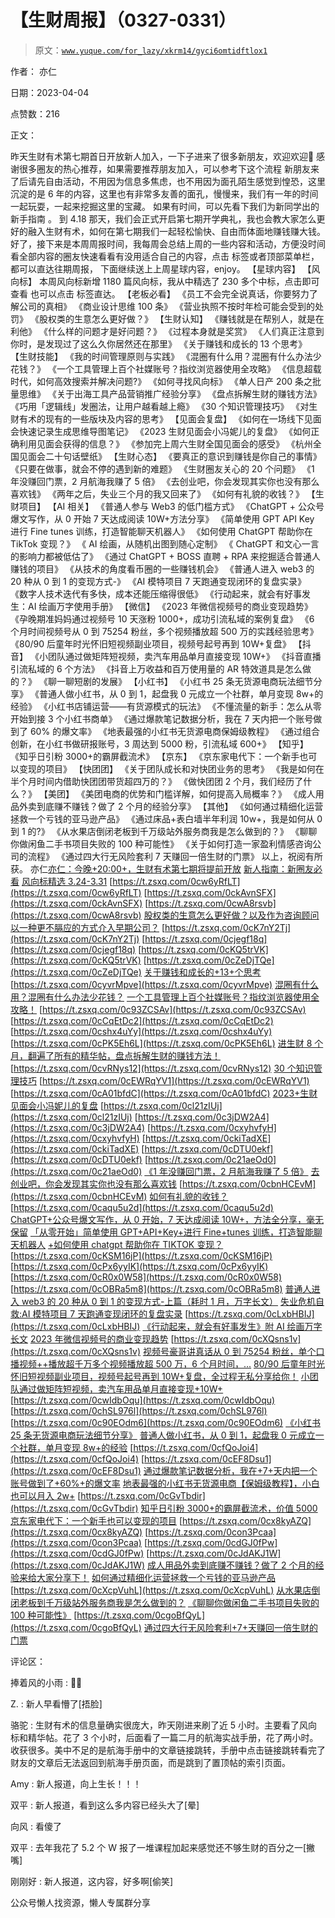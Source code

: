 # 【生财周报】（0327-0331）

> 原文：[`www.yuque.com/for_lazy/xkrm14/gyci6omtidftlox1`](https://www.yuque.com/for_lazy/xkrm14/gyci6omtidftlox1)



作者： 亦仁



日期：2023-04-04



点赞数：216

<ne-hole id="u307fa546" data-lake-id="u307fa546">

正文：



昨天生财有术第七期首日开放新人加入，一下子进来了很多新朋友，欢迎欢迎👏 感谢很多圈友的热心推荐，如果需要推荐朋友加入，可以参考下这个流程 新朋友来了后请先自由活动，不用因为信息多焦虑，也不用因为面孔陌生感觉到惶恐，这里沉淀的是 6 年的内容，这里也有非常多友善的面孔，慢慢来，我们有一年的时间一起玩耍，一起来挖掘这里的宝藏。 如果有时间，可以先看下我们为新同学出的新手指南 。 到 4.18 那天，我们会正式开启第七期开学典礼，我也会教大家怎么更好的融入生财有术，如何在第七期我们一起轻松愉快、自由而体面地赚钱赚大钱。 好了，接下来是本周周报时间，我每周会总结上周的一些内容和活动，方便没时间看全部内容的圈友快速看看有没用适合自己的内容，点击 标签或者顶部菜单栏，都可以直达往期周报， 下面继续送上上周星球内容，enjoy。 【星球内容】 【风向标】 本周风向标新增 1180 篇风向标，我从中精选了 230 多个中标，点击即可查看 也可以点击 标签直达。 【老板必看】 《员工不会完全说真话，你要努力了解公司的真相》 《商业设计思维 100 条》 《营业执照不按时年检可能会受到的处罚》 《股权类的生意怎么更好做？》 【生财认知】 《赚钱就是在帮别人，就是在利他》 《什么样的问题才是好问题？》 《过程本身就是奖赏》 《人们真正注意到你时，是发现过了这么久你居然还在那里》 《关于赚钱和成长的 13 个思考》 【生财技能】 《我的时间管理原则与实践》 《混圈有什么用？混圈有什么办法少花钱？》 《一个工具管理上百个社媒账号？指纹浏览器使用全攻略》 《信息超载时代，如何高效搜索并解决问题?》 《如何寻找风向标》 《单人日产 200 条之批量思维》 《关于出海工具产品营销推广经验分享》 《盘点拆解生财的赚钱方法》 《巧用「逻辑线」发圈法，让用户越看越上瘾》 《30 个知识管理技巧》 《对生财有术的现有的一些版块及内容的思考》 【见面会复盘】 《如何在一场线下见面会快速记录生成思维导图笔记》 《2023 生财见面会小冯妮儿的复盘》 《如何正确利用见面会获得的信息？》 《参加完上周六生财全国见面会的感受》 《杭州全国见面会二十句话壁纸》 【生财心态】 《要真正的意识到赚钱是你自己的事情》 《只要在做事，就会不停的遇到新的难题》 《生财圈友关心的 20 个问题》 《1 年没赚回门票，2 月航海我赚了 5 倍》 《去创业吧，你会发现其实你也没有那么喜欢钱》 《两年之后，失业三个月的我又回来了》 《如何有礼貌的收钱？》 【生财项目】 【AI 相关】 《普通人参与 Web3 的低门槛方式》 《ChatGPT + 公众号爆文写作，从 0 开始 7 天达成阅读 10W+方法分享》 《简单使用 GPT API Key 进行 Fine tunes 训练，打造智能聊天机器人》 《如何使用 ChatGPT 帮助你在 TikTok 变现？》 《 AI 绘画，从随机出图到随心定制》 《 ChatGPT 和文心一言的影响力都被低估了》 《通过 ChatGPT + BOSS 直聘 + RPA 来挖掘适合普通人赚钱的项目》 《从技术的角度看币圈的一些赚钱机会》 《普通人进入 web3 的 20 种从 0 到 1 的变现方式-》 《AI 模特项目 7 天跑通变现闭环的复盘实录》 《数字人技术迭代有多快，成本还能压缩得很低》 《行动起来，就会有好事发生：AI 绘画万字使用手册》 【微信】 《2023 年微信视频号的商业变现趋势》 《孕晚期准妈妈通过视频号 10 天涨粉 1000+，成功引流私域的案例复盘》 《6 个月时间视频号从 0 到 75254 粉丝，多个视频播放超 500 万的实践经验思考》 《80/90 后童年时光怀旧短视频副业项目，视频号起号再到 10W+复盘》 【抖音】 《小团队通过做矩阵短视频，卖汽车用品单月直接变现 10W+》 《抖音直播引流私域的 6 个方法》 《抖音上万收益和百万使用量的 AR 特效道具是怎么做的？》 《聊一聊短剧的发展》 【小红书】 《小红书 25 条无货源电商玩法细节分享》 《普通人做小红书，从 0 到 1，起盘我 0 元成立一个社群，单月变现 8w+的经验》 《小红书店铺运营——有货源模式的玩法》 《不懂流量的新手：怎么从零开始到接 3 个小红书商单》 《通过爆款笔记数据分析，我在 7 天内把一个账号做到了 60% 的爆文率》 《地表最强的小红书无货源电商保姆级教程》 《通过组合创新，在小红书做研报账号，3 周达到 5000 粉，引流私域 600+》 【知乎】 《知乎日引粉 3000+的霸屏截流术》 【京东】 《京东家电代下：一个新手也可以变现的项目》 【快团团】 《关于团队成长和对快团业务的思考》 《我是如何在半个月时间内借助快团团带货超四万的？》 《做快团团 2 个月，我们经历了什么？》 【美团】 《美团电商的优势和门槛详解，如何提高入局概率？》 《成人用品外卖到底赚不赚钱？做了 2 个月的经验分享》 【其他】 《如何通过精细化运营拯救一个亏钱的亚马逊产品》 《通过床品+表白墙半年利润 10w+，我是如何从 0 到 1 的?》 《从水果店倒闭老板到千万级站外服务商我是怎么做到的？》 《聊聊你做闲鱼二手书项目失败的 100 种可能性》 《关于如何打造一家盈利情感咨询公司的流程》 《通过四大行无风险套利 7 天赚回一倍生财的门票》 以上，祝阅有所获。 亦仁[亦仁：今晚+20:00+，生财有术第七期将提前开放](https://t.zsxq.com/0c597hn5w) [新人指南：新圈友必看](https://t.zsxq.com/0cqL2cka6) [风向标精选 3.24-3.31](https://i.shengcaiyoushu.com/t/BOA72wL2) [https://t.zsxq.com/0cw6yRfLT](https://t.zsxq.com/0cw6yRfLT) [https://t.zsxq.com/0ckAvnSFX](https://t.zsxq.com/0ckAvnSFX) [https://t.zsxq.com/0cwA8rsvb](https://t.zsxq.com/0cwA8rsvb) [股权类的生意怎么更好做？以及作为咨询顾问以一种更不膈应的方式介入早期公司？](https://t.zsxq.com/0clFyceWM) [https://t.zsxq.com/0cK7nY2Tj](https://t.zsxq.com/0cK7nY2Tj) [https://t.zsxq.com/0cjegf18q](https://t.zsxq.com/0cjegf18q) [https://t.zsxq.com/0cKQ5trVK](https://t.zsxq.com/0cKQ5trVK) [https://t.zsxq.com/0cZeDjTQe](https://t.zsxq.com/0cZeDjTQe) [关于赚钱和成长的+13+个思考](https://t.zsxq.com/0ceOy4AM2) [https://t.zsxq.com/0cyvrMpve](https://t.zsxq.com/0cyvrMpve) [混圈有什么用？混圈有什么办法少花钱？](https://t.zsxq.com/0cTEMmuvt) [一个工具管理上百个社媒账号？指纹浏览器使用全攻略！](https://t.zsxq.com/0cHRYpAaZ) [https://t.zsxq.com/0c93ZCSAv](https://t.zsxq.com/0c93ZCSAv) [https://t.zsxq.com/0cCqEtDc2](https://t.zsxq.com/0cCqEtDc2) [https://t.zsxq.com/0cshx4uYy](https://t.zsxq.com/0cshx4uYy) [https://t.zsxq.com/0cPK5Eh6L](https://t.zsxq.com/0cPK5Eh6L) [进生财 8 个月，翻遍了所有的精华帖，盘点拆解生财的赚钱方法！](https://t.zsxq.com/0cG22Qe2m) [https://t.zsxq.com/0cvRNys12](https://t.zsxq.com/0cvRNys12) [30 个知识管理技巧](https://t.zsxq.com/0cRzZtL8O) [https://t.zsxq.com/0cEWRqYV1](https://t.zsxq.com/0cEWRqYV1) [https://t.zsxq.com/0cA01bfdC](https://t.zsxq.com/0cA01bfdC) [2023+生财见面会小冯妮儿的复盘](https://t.zsxq.com/0cAgFRusZ) [https://t.zsxq.com/0cl21zIUj](https://t.zsxq.com/0cl21zIUj) [https://t.zsxq.com/0c3jDW2A4](https://t.zsxq.com/0c3jDW2A4) [https://t.zsxq.com/0cxyhvfyH](https://t.zsxq.com/0cxyhvfyH) [https://t.zsxq.com/0ckiTadXE](https://t.zsxq.com/0ckiTadXE) [https://t.zsxq.com/0cDTU0ekf](https://t.zsxq.com/0cDTU0ekf) [https://t.zsxq.com/0c21aeOd0](https://t.zsxq.com/0c21aeOd0) [《1 年没赚回门票，2 月航海我赚了 5 倍》](https://t.zsxq.com/0coknPAXs) [去创业吧，你会发现其实你也没有那么喜欢钱](https://t.zsxq.com/0cCjJY1iC) [https://t.zsxq.com/0cbnHCEvM](https://t.zsxq.com/0cbnHCEvM) [如何有礼貌的收钱？](https://t.zsxq.com/0clDNvv6M) [https://t.zsxq.com/0caqu5u2d](https://t.zsxq.com/0caqu5u2d) [ChatGPT+公众号爆文写作，从 0 开始，7 天达成阅读 10W+，方法全分享，毫无保留](https://t.zsxq.com/0cH8u1YPS) [「从零开始」简单使用 GPT+API+Key+进行 Fine+tunes 训练，打造智能聊天机器人](https://t.zsxq.com/0cb0bOF1a) [+如何使用 chatgpt 帮助你在 TIKTOK 变现？](https://t.zsxq.com/0cFNkS3Th) [https://t.zsxq.com/0cKSM16jP](https://t.zsxq.com/0cKSM16jP) [https://t.zsxq.com/0cPx6yyIK](https://t.zsxq.com/0cPx6yyIK) [https://t.zsxq.com/0cR0x0W58](https://t.zsxq.com/0cR0x0W58) [https://t.zsxq.com/0cOBRa5m8](https://t.zsxq.com/0cOBRa5m8) [普通人进入 web3 的 20 种从 0 到 1 的变现方式-上篇（耗时 1 月，万字长文）](https://t.zsxq.com/0c7DB5ANJ) [失业危机自救:AI 模特项目 7 天跑通变现闭环的复盘实录](https://t.zsxq.com/0cfi102mt) [https://t.zsxq.com/0cLxbHBIJ](https://t.zsxq.com/0cLxbHBIJ) [《行动起来，就会有好事发生》附 AI 绘画万字长文](https://t.zsxq.com/0ceuUJLIX) [2023 年微信视频号的商业变现趋势](https://t.zsxq.com/0cRGtLZbm) [https://t.zsxq.com/0cXQsns1v](https://t.zsxq.com/0cXQsns1v) [视频号豪哥讲真话从 0 到 75254 粉丝，单个口播视频++播放超千万多个视频播放超 500 万，6 个月时间，...](https://t.zsxq.com/0cdEsyOX8) [80/90 后童年时光怀旧短视频副业项目，视频号起号再到 10W+复盘，全过程无私分享给你！](https://t.zsxq.com/0cktQswyS) [小团队通过做矩阵短视频，卖汽车用品单月直接变现+10W+](https://t.zsxq.com/0cRTaqmpb) [https://t.zsxq.com/0cwIdbOqu](https://t.zsxq.com/0cwIdbOqu) [https://t.zsxq.com/0chSL976l](https://t.zsxq.com/0chSL976l) [https://t.zsxq.com/0c90EOdm6](https://t.zsxq.com/0c90EOdm6) [《小红书 25 条无货源电商玩法细节分享》](https://t.zsxq.com/0cdNqXMrd) [普通人做小红书，从 0 到 1，起盘我 0 元成立一个社群，单月变现 8w+的经验](https://t.zsxq.com/0cf6zlpeo) [https://t.zsxq.com/0cfQoJoi4](https://t.zsxq.com/0cfQoJoi4) [https://t.zsxq.com/0cEF8Dsu1](https://t.zsxq.com/0cEF8Dsu1) [通过爆款笔记数据分析，我在+7+天内把一个账号做到了+60%+的爆文率](https://t.zsxq.com/0cxBlGprh) [地表最强的小红书无货源电商【保姆级教程】，小白也可以月入 2w+](https://t.zsxq.com/0cCMltj5Y) [https://t.zsxq.com/0cGvTbdir](https://t.zsxq.com/0cGvTbdir) [知乎日引粉 3000+的霸屏截流术，价值 5000](https://t.zsxq.com/0ciPW9Y1D) [京东家电代下：一个新手也可以变现的项目](https://t.zsxq.com/0cOrtWNQn) [https://t.zsxq.com/0cx8kyAZQ](https://t.zsxq.com/0cx8kyAZQ) [https://t.zsxq.com/0con3Pcaa](https://t.zsxq.com/0con3Pcaa) [https://t.zsxq.com/0cdGJ0fPw](https://t.zsxq.com/0cdGJ0fPw) [https://t.zsxq.com/0cJdAKJ1W](https://t.zsxq.com/0cJdAKJ1W) [成人用品外卖到底赚不赚钱？做了 2 个月的经验来给大家分享下！](https://t.zsxq.com/0cqJwXXDV) [如何通过精细化运营拯救一个亏钱的亚马逊产品](https://t.zsxq.com/0cA284JBX) [https://t.zsxq.com/0cXcpVuhL](https://t.zsxq.com/0cXcpVuhL) [从水果店倒闭老板到千万级站外服务商我是怎么做到的？](https://t.zsxq.com/0cjyHfsEv) [《聊聊你做闲鱼二手书项目失败的 100 种可能性》](https://t.zsxq.com/0cpfBGFEx) [https://t.zsxq.com/0cgoBfQyL](https://t.zsxq.com/0cgoBfQyL) [通过四大行无风险套利+7+天赚回一倍生财的门票](https://t.zsxq.com/0cNQlBIyR)

<ne-hole id="ua083fd3a" data-lake-id="ua083fd3a">

评论区：



捧着风的小雨 : 👏🏻



Z. : 新人早看懵了[捂脸]



骆驼 : 生财有术的信息量确实很庞大，昨天刚进来刷了近 5 小时。主要看了风向标和精华帖。花了 3 个小时，后面看了一篇二月的航海实战手册，花了两小时。收获很多。美中不足的是航海手册中的文章链接跳转，手册中点击链接跳转看完了财友的文章后无法返回到航海手册页面，而是跳到了置顶帖的索引页面。



Amy : 新人报道，向上生长！！！



双平 : 新人报道，看到这么多内容已经头大了[晕]



向风 : 看傻了



双平 : 去年我花了 5.2 个 W 报了一堆课程加起来感觉还不够生财的百分之一[撇嘴]



刚刚好 : 新人报道，这内容，好多啊[偷笑]

<ne-hole id="ubab5ab88" data-lake-id="ubab5ab88">

公众号懒人找资源，懒人专属群分享

</ne-hole></ne-hole></ne-hole>
